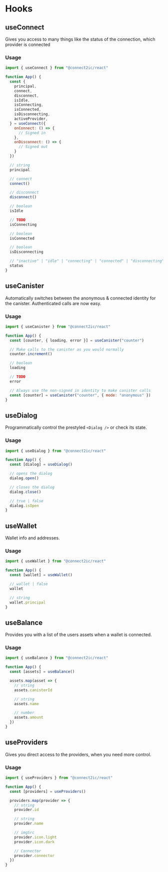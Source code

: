# Hooks

## useConnect

Gives you access to many things like the status of the connection, which provider is connected

### Usage

```jsx
import { useConnect } from "@connect2ic/react"

function App() {
  const {
    principal,
    connect,
    disconnect,
    isIdle,
    isConnecting,
    isConnected,
    isDisconnecting,
    activeProvider,
  } = useConnect({
    onConnect: () => {
      // Signed in
    },
    onDisconnect: () => {
      // Signed out
    }
  })

  // string
  principal

  // connect
  connect()

  // disconnect
  disconnect()

  // boolean
  isIdle

  // TODO
  isConnecting

  // boolean
  isConnected

  // boolean
  isDisconnecting

  // "inactive" | "idle" | "connecting" | "connected" | "disconnecting"
  status
}
```

## useCanister

Automatically switches between the anonymous & connected identity for the canister. Authenticated calls are now easy.

### Usage

```jsx
import { useCanister } from "@connect2ic/react"

function App() {
  const [counter, { loading, error }] = useCanister("counter")

  // Make calls to the canister as you would normally
  counter.increment()

  // boolean
  loading

  // TODO
  error

  // Always use the non-signed in identity to make canister calls
  const [counter] = useCanister("counter", { mode: "anonymous" })
}
```

## useDialog

Programmatically control the prestyled `<Dialog />` or check its state.

### Usage

```jsx
import { useDialog } from "@connect2ic/react"

function App() {
  const [dialog] = useDialog()

  // opens the dialog
  dialog.open()

  // closes the dialog
  dialog.close()

  // true | false
  dialog.isOpen
}
```

## useWallet

Wallet info and addresses.

### Usage

```jsx
import { useWallet } from "@connect2ic/react"

function App() {
  const [wallet] = useWallet()

  // wallet | false
  wallet

  // string
  wallet.principal
}
```

## useBalance

Provides you with a list of the users assets when a wallet is connected.

### Usage

```jsx
import { useBalance } from "@connect2ic/react"

function App() {
  const [assets] = useBalance()

  assets.map(asset => {
    // string
    assets.canisterId

    // string
    assets.name

    // number
    assets.amount
  })
}
```

## useProviders

Gives you direct access to the providers, when you need more control.

### Usage

```jsx
import { useProviders } from "@connect2ic/react"

function App() {
  const [providers] = useProviders()

  providers.map(provider => {
    // string
    provider.id

    // string
    provider.name

    // imgSrc
    provider.icon.light
    provider.icon.dark

    // Connector
    provider.connector
  })
}
```

